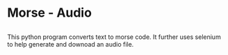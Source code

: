 # Morse - Audio

##

This python program converts text to morse code. It further uses selenium to help generate and downoad an audio file.
